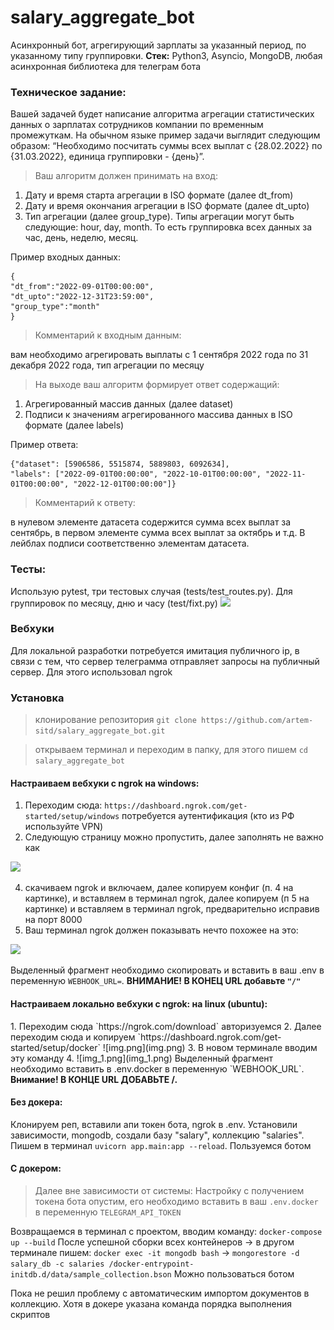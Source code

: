 # salary_aggregate_bot
Асинхронный бот, агрегирующий зарплаты за указанный период, 
по указанному типу группировки. <b>Стек:</b> Python3, Asyncio, MongoDB, 
любая асинхронная библиотека для телеграм бота

<h3>Техническое задание:</h3>
Вашей задачей будет написание алгоритма агрегации статистических 
данных о зарплатах сотрудников компании по временным промежуткам.
На обычном языке пример задачи выглядит следующим образом: 
“Необходимо посчитать суммы всех выплат с {28.02.2022} по {31.03.2022}, единица группировки - {день}”.

> Ваш алгоритм должен принимать на вход:
1.	Дату и время старта агрегации в ISO формате (далее dt_from)
2.	Дату и время окончания агрегации в ISO формате (далее dt_upto)
3.	Тип агрегации (далее group_type). Типы агрегации могут быть следующие: hour, day, month.
То есть группировка всех данных за час, день, неделю, месяц.

Пример входных данных:
```
{
"dt_from":"2022-09-01T00:00:00",
"dt_upto":"2022-12-31T23:59:00",
"group_type":"month"
}
```

> Комментарий к входным данным: 

вам необходимо агрегировать выплаты с 1 сентября 2022 года по 31 декабря 2022 года,
тип агрегации по месяцу

> На выходе ваш алгоритм формирует ответ содержащий:
1.	Агрегированный массив данных (далее dataset)
2.	Подписи к значениям агрегированного массива данных в ISO формате (далее labels)

Пример ответа:
``` 
{"dataset": [5906586, 5515874, 5889803, 6092634], 
"labels": ["2022-09-01T00:00:00", "2022-10-01T00:00:00", "2022-11-01T00:00:00", "2022-12-01T00:00:00"]}
```

> Комментарий к ответу:

в нулевом элементе датасета содержится сумма всех выплат за сентябрь, 
в первом элементе сумма всех выплат за октябрь и т.д. В лейблах подписи соответственно элементам датасета.

<h3>Тесты:</h3>
Использую  pytest, три тестовых случая (tests/test_routes.py). Для группировок по месяцу, дню и часу (test/fixt.py)

<img height="150" src="https://github.com/artem-sitd/salary_aggregate_bot/assets/22573129/f549a598-fa6c-44bf-9557-1bc8b899e5b4">

<h3>Вебхуки</h3>
Для локальной разработки потребуется имитация публичного ip, в связи с тем, 
что сервер телеграмма отправляет запросы на публичный сервер. Для этого использовал ngrok

<h3> Установка </h3>

> клонирование репозитория
`git clone https://github.com/artem-sitd/salary_aggregate_bot.git`

> открываем терминал и переходим в папку, для этого пишем
`cd salary_aggregate_bot`

<h4>Настраиваем вебхуки с ngrok
на windows:</h4>

1. Переходим сюда: `https://dashboard.ngrok.com/get-started/setup/windows`
потребуется аутентификация (кто из РФ используйте VPN)
2. Следующую страницу можно пропустить, далее заполнять не важно как

<img height="300" src="https://github.com/artem-sitd/salary_aggregate_bot/assets/22573129/ca0503db-4fe2-4e5c-b8a2-0e4066fda402">

4. скачиваем ngrok и включаем, далее копируем конфиг (п. 4 на картинке), и вставляем в терминал ngrok,
далее копируем (п 5 на картинке) и вставляем в терминал ngrok, предварительно исправив на порт 8000
4. Ваш терминал ngrok должен показывать нечто похожее на это:

<img height="200" src="https://github.com/artem-sitd/salary_aggregate_bot/assets/22573129/27b5218e-2873-45b1-b041-803e746849c3">

Выделенный фрагмент необходимо скопировать и вставить в ваш .env в переменную `WEBHOOK_URL=`. <b>ВНИМАНИЕ! В КОНЕЦ URL добавьте `"/"`</b>

<h4>Настраиваем локально вебхуки с ngrok:
на linux (ubuntu):</h4>
1. Переходим сюда `https://ngrok.com/download` авторизуемся
2. Далее переходим сюда и копируем `https://dashboard.ngrok.com/get-started/setup/docker`
![img.png](img.png)
3. В новом терминале вводим эту команду
4. ![img_1.png](img_1.png)
Выделенный фрагмент необходимо вставить в .env.docker в переменную `WEBHOOK_URL`. <b>Внимание! В КОНЦЕ URL ДОБАВЬТЕ /.</b>

<h4>Без докера:</h4>

Клонируем реп, вставили апи токен бота, ngrok в .env. Установили зависимости, mongodb, создали базу "salary", коллекцию "salaries".
Пишем в терминал `uvicorn app.main:app --reload`. Пользуемся ботом

<h4>С докером:</h4>

> Далее вне зависимости от системы: Настройку с получением токена бота опустим, его необходимо вставить в ваш `.env.docker` в переменную `TELEGRAM_API_TOKEN`

Возвращаемся в терминал с проектом, вводим команду:
`docker-compose up --build`
После успешной сборки всех контейнеров -> в другом терминале пишем:
`docker exec -it mongodb bash` ->
`mongorestore -d salary_db -c salaries /docker-entrypoint-initdb.d/data/sample_collection.bson`
Можно пользоваться ботом

Пока не решил проблему с автоматическим импортом документов в коллекцию. Хотя в докере указана команда порядка выполнения скриптов